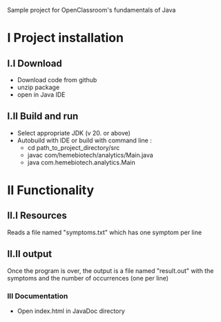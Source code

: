 Sample project for OpenClassroom's fundamentals of Java

# I Project installation
## I.I Download
- Download code from github
- unzip package
- open in Java IDE
## I.II Build and run
- Select appropriate JDK (v 20. or above)
- Autobuild with IDE or build with command line :
  - cd path_to_project_directory/src
  - javac com/hemebiotech/analytics/Main.java
  - java com.hemebiotech.analytics.Main

# II Functionality
## II.I Resources
Reads a file named "symptoms.txt" which has one symptom per line
## II.II output
Once the program is over, the output is a file named "result.out" with the symptoms and the number of occurrences (one per line)

### III Documentation
- Open index.html in JavaDoc directory